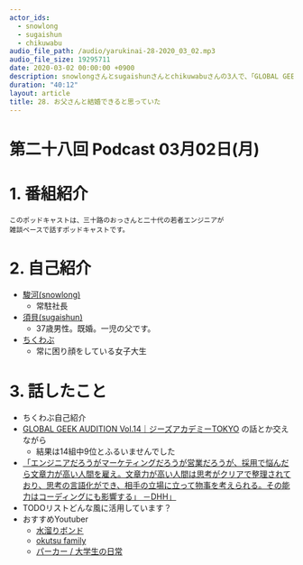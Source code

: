 ```yaml
---
actor_ids:
  - snowlong
  - sugaishun
  - chikuwabu
audio_file_path: /audio/yarukinai-28-2020_03_02.mp3
audio_file_size: 19295711
date: 2020-03-02 00:00:00 +0900
description: snowlongさんとsugaishunさんとchikuwabuさんの3人で、「GLOBAL GEEK AUDITION Vol.14」「TODOリスト」「おすすめYoutuber」について話しました。
duration: "40:12"
layout: article
title: 28. お父さんと結婚できると思っていた
---
```


# 第二十八回 Podcast 03月02日(月)

# 1. 番組紹介
    このポッドキャストは、三十路のおっさんと二十代の若者エンジニアが
    雑談ベースで話すポッドキャストです。

# 2. 自己紹介
- [駿河(snowlong)](https://twitter.com/_snowlong)
    - 常駐社長
- [須貝(sugaishun)](https://twitter.com/sugaishun)
    - 37歳男性。既婚。一児の父です。
- [ちくわぶ](https://twitter.com/_chikuwa_bu_)
    - 常に困り顔をしている女子大生

# 3. 話したこと
- ちくわぶ自己紹介
- [GLOBAL GEEK AUDITION Vol.14｜ジーズアカデミーTOKYO](https://gsacademy.tokyo/demoday/) の話とか交えながら
    - 結果は14組中9位とふるいませんでした
- [「エンジニアだろうがマーケティングだろうが営業だろうが、採用で悩んだら文章力が高い人間を雇え。文章力が高い人間は思考がクリアで整理されており、思考の言語化ができ、相手の立場に立って物事を考えられる。その能力はコーディングにも影響する」 －DHH」](https://twitter.com/amado_tech/status/1215771053034786818)
- TODOリストどんな風に活用しています？
- おすすめYoutuber
    - [水溜りボンド](https://www.youtube.com/channel/UCpOjLndjOqMoffA-fr8cbKA)
    - [okutsu family](https://www.youtube.com/channel/UCDp81Ld8M62ptABkMxc5Z2Q)
    - [パーカー / 大学生の日常](https://www.youtube.com/channel/UCBOW9JS4366gwX_rFFgZNTw)
